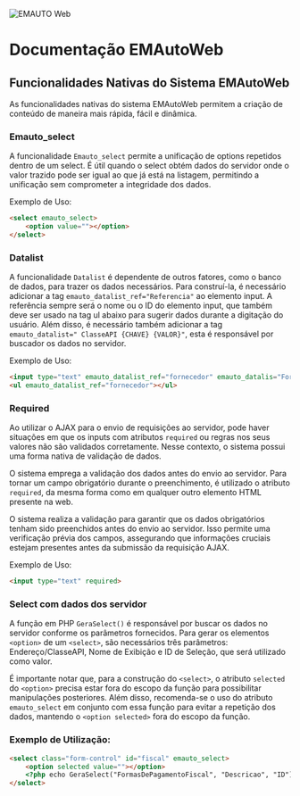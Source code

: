 ![EMAUTO Web](https://www.emsoft.inf.br/wp-content/uploads/2018/08/logo_horizontal_160x40.png)
# Documentação EMAutoWeb

## Funcionalidades Nativas do Sistema EMAutoWeb

As funcionalidades nativas do sistema EMAutoWeb permitem a criação de conteúdo de maneira mais rápida, fácil e dinâmica.


### Emauto_select

A funcionalidade `Emauto_select` permite a unificação de options repetidos dentro de um select. É útil quando o select obtém dados do servidor onde o valor trazido pode ser igual ao que já está na listagem, permitindo a unificação sem comprometer a integridade dos dados.

Exemplo de Uso:
```html
<select emauto_select>
    <option value=""></option>
</select>
```


### Datalist

A funcionalidade `Datalist` é dependente de outros fatores, como o banco de dados, para trazer os dados necessários. Para construí-la, é necessário adicionar a tag `emauto_datalist_ref="Referencia"` ao elemento input. A referência sempre será o nome ou o ID do elemento input, que também deve ser usado na tag ul abaixo para sugerir dados durante a digitação do usuário. Além disso, é necessário também adicionar a tag `emauto_datalist=" ClasseAPI {CHAVE} {VALOR}"`, esta é responsável por buscador os dados no servidor.

Exemplo de Uso:
```html
<input type="text" emauto_datalist_ref="fornecedor" emauto_datalis="Fornecedor {ID} {NOME}">
<ul emauto_datalist_ref="fornecedor"></ul>
```


### Required

Ao utilizar o AJAX para o envio de requisições ao servidor, pode haver situações em que os inputs com atributos `required` ou regras nos seus valores não são validados corretamente. Nesse contexto, o sistema possui uma forma nativa de validação de dados.

O sistema emprega a validação dos dados antes do envio ao servidor. Para tornar um campo obrigatório durante o preenchimento, é utilizado o atributo `required`, da mesma forma como em qualquer outro elemento HTML presente na web.

O sistema realiza a validação para garantir que os dados obrigatórios tenham sido preenchidos antes do envio ao servidor. Isso permite uma verificação prévia dos campos, assegurando que informações cruciais estejam presentes antes da submissão da requisição AJAX.

Exemplo de Uso:
```html
<input type="text" required>

```


### Select com dados dos servidor

A função em PHP `GeraSelect()` é responsável por buscar os dados no servidor conforme os parâmetros fornecidos. Para gerar os elementos `<option>` de um `<select>`, são necessários três parâmetros: Endereço/ClasseAPI, Nome de Exibição e ID de Seleção, que será utilizado como valor.

É importante notar que, para a construção do `<select>`, o atributo `selected` do `<option>` precisa estar fora do escopo da função para possibilitar manipulações posteriores. Além disso, recomenda-se o uso do atributo `emauto_select` em conjunto com essa função para evitar a repetição dos dados, mantendo o `<option selected>` fora do escopo da função.

### Exemplo de Utilização:

```html
<select class="form-control" id="fiscal" emauto_select>
    <option selected value=""></option>
    <?php echo GeraSelect("FormasDePagamentoFiscal", "Descricao", "ID"); ?>
</select>